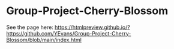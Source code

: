 # Group-Project-Cherry-Blossom

See the page here: https://htmlpreview.github.io/?https://github.com/YEvans/Group-Project-Cherry-Blossom/blob/main/index.html

